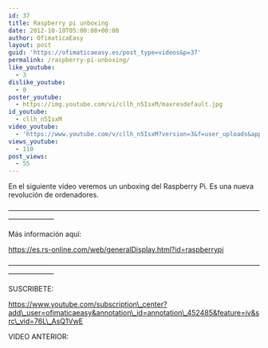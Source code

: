 ```yaml
---
id: 37
title: Raspberry pi unboxing
date: 2012-10-10T05:00:08+00:00
author: OfimaticaEasy
layout: post
guid: 'https://ofimaticaeasy.es/post_type=videos&p=37'
permalink: /raspberry-pi-unboxing/
like_youtube:
  - 3
dislike_youtube:
  - 0
poster_youtube:
  - https://img.youtube.com/vi/cllh_n5IsxM/maxresdefault.jpg
id_youtube:
  - cllh_n5IsxM
video_youtube:
  - 'https://www.youtube.com/v/cllh_n5IsxM?version=3&f=user_uploads&app=youtube_gdata'
views_youtube:
  - 110
post_views:
  - 55
---
```

En el siguiente vídeo veremos un unboxing del Raspberry Pi. Es una nueva revolución de ordenadores.

&#8212;&#8212;&#8212;&#8212;&#8212;&#8212;&#8212;&#8212;&#8212;&#8212;&#8212;&#8212;&#8212;&#8212;&#8212;&#8212;&#8212;&#8212;&#8212;&#8212;&#8212;&#8212;&#8212;&#8212;&#8212;&#8212;&#8212;&#8212;&#8212;&#8212;&#8212;&#8212;&#8212;&#8212;&#8212;&#8212;&#8212;&#8212;&#8212;&#8212;&#8212;&#8212;&#8211;

Más información aquí:

https://es.rs-online.com/web/generalDisplay.html?id=raspberrypi

&#8212;&#8212;&#8212;&#8212;&#8212;&#8212;&#8212;&#8212;&#8212;&#8212;&#8212;&#8212;&#8212;&#8212;&#8212;&#8212;&#8212;&#8212;&#8212;&#8212;&#8212;&#8212;&#8212;&#8212;&#8212;&#8212;&#8212;&#8212;&#8212;&#8212;&#8212;&#8212;&#8212;&#8212;&#8212;&#8212;&#8212;&#8212;&#8212;&#8212;&#8212;&#8212;&#8211;

SUSCRIBETE:

https://www.youtube.com/subscription\_center?add\_user=ofimaticaeasy&annotation\_id=annotation\_452485&feature=iv&src\_vid=76L\_AsQ1VwE

VIDEO ANTERIOR:
